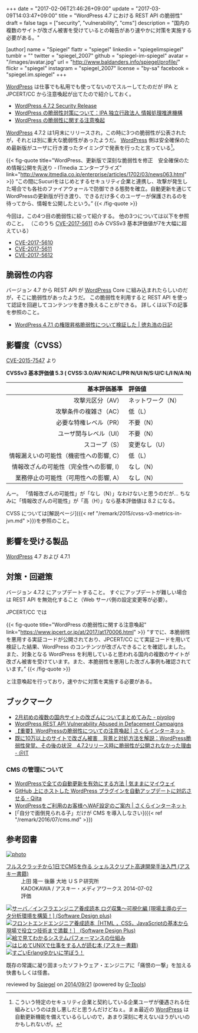 +++
date = "2017-02-06T21:46:26+09:00"
update = "2017-03-09T14:03:47+09:00"
title = "WordPress 4.7 における REST API の脆弱性"
draft = false
tags = ["security", "vulnerability", "cms"]
description = "国内の複数のサイトが改ざん被害を受けているとの報告があり速やかに対策を実施する必要がある。"

[author]
  name = "Spiegel"
  flattr = "spiegel"
  linkedin = "spiegelimspiegel"
  tumblr = ""
  twitter = "spiegel_2007"
  github = "spiegel-im-spiegel"
  avatar = "/images/avatar.jpg"
  url = "http://www.baldanders.info/spiegel/profile/"
  flickr = "spiegel"
  instagram = "spiegel_2007"
  license = "by-sa"
  facebook = "spiegel.im.spiegel"
+++

[WordPress] は仕事でも私用でも使ってないのでスルーしてたのだが IPA と JPCERT/CC から注意喚起が出てたので紹介しておく。

- [WordPress 4.7.2 Security Release](https://wordpress.org/news/2017/01/wordpress-4-7-2-security-release/)
- [WordPress の脆弱性対策について：IPA 独立行政法人 情報処理推進機構](http://www.ipa.go.jp/security/ciadr/vul/20170206-wordpress.html)
- [WordPress の脆弱性に関する注意喚起](https://www.jpcert.or.jp/at/2017/at170006.html)

[WordPress] 4.7.2 は1月末にリリースされ，この時に3つの脆弱性が公表されたが，それとは別に重大な脆弱性があったようだ。
[WordPress] 側は安全確保のため最新版がユーザに行き渡ったタイミングで発表を行ったと言っている[^s1]。

[^s1]: こういう特定のセキュリティ企業と契約している企業ユーザが優遇される仕組みというのは良し悪しだと思うんだけどねぇ。まぁ最近の [WordPress] は自動更新機能を備えているらしいので，あまり深刻に考えないほうがいいのかもしれないが。

{{< fig-quote title="WordPress、更新版で深刻な脆弱性を修正　安全確保のため情報公開を先送り - ITmedia エンタープライズ" link="http://www.itmedia.co.jp/enterprise/articles/1702/03/news063.html" >}}
<q>この間にSucuriをはじめとするセキュリティ企業と連携し、攻撃が発生した場合でも各社のファイアウォールで防御できる態勢を確立。自動更新を通じてWordPressの更新版が行き渡り、できるだけ多くのユーザーが保護されるのを待ってから、情報を公開したという。</q>
{{< /fig-quote >}}

今回は，この4つ目の脆弱性に絞って紹介する。
他の3つについては以下を参照のこと。
（このうち [CVE-2017-5611﻿](https://cve.mitre.org/cgi-bin/cvename.cgi?name=CVE-2017-5611) のみ CVSSv3 基本評価値が7を大幅に超えている）

- [CVE-2017-5610﻿](https://cve.mitre.org/cgi-bin/cvename.cgi?name=CVE-2017-5610)
- [CVE-2017-5611﻿](https://cve.mitre.org/cgi-bin/cvename.cgi?name=CVE-2017-5611)
- [CVE-2017-5612﻿](https://cve.mitre.org/cgi-bin/cvename.cgi?name=CVE-2017-5612)

## 脆弱性の内容

バージョン 4.7 から REST API が [WordPress] Core に組み込まれたらしいのだが，そこに脆弱性があったようだ。
この脆弱性を利用すると REST API を使って認証を回避してコンテンツを書き換えることができる。
詳しくは以下の記事を参照のこと。

- [WordPress 4.7.1 の権限昇格脆弱性について検証した | 徳丸浩の日記](http://blog.tokumaru.org/2017/02/wordpress-4.7.1-Privilege-Escalation.html)

## 影響度（CVSS）

[CVE-2015-7547](https://web.nvd.nist.gov/view/vuln/detail?vulnId=CVE-2017-5487) より

**CVSSv3 基本評価値 5.3 ( CVSS:3.0/AV:N/AC:L/PR:N/UI:N/S:U/C:L/I:N/A:N)**

| 基本評価基準                            | 評価値            |
|----------------------------------------:|:------------------|
| 攻撃元区分（AV）                        | ネットワーク（N） |
| 攻撃条件の複雑さ（AC）                  | 低（L）           |
| 必要な特権レベル（PR）                  | 不要（N）         |
| ユーザ関与レベル（UI）                  | 不要（N）         |
| スコープ（S）                           | 変更なし（U）     |
| 情報漏えいの可能性（機密性への影響, C） | 低（L）           |
| 情報改ざんの可能性（完全性への影響, I） | なし（N）         |
| 業務停止の可能性（可用性への影響, A）   | なし（N）         |

んー。
「情報改ざんの可能性」が「なし（N）」なわけないと思うのだが...
ちなみに「情報改ざんの可能性」が「高（H）」なら基本評価値は 8.2 になる。

CVSS については[解説ページ]({{< ref "/remark/2015/cvss-v3-metrics-in-jvn.md" >}})を参照のこと。

## 影響を受ける製品

[WordPress] 4.7 および 4.7.1

## 対策・回避策

バージョン 4.7.2 にアップデートすること。
すぐにアップデートが難しい場合は REST API を無効化すること（Web サーバ側の設定変更等が必要）。

JPCERT/CC では

{{< fig-quote title="WordPress の脆弱性に関する注意喚起" link="https://www.jpcert.or.jp/at/2017/at170006.html" >}}
<q>すでに、本脆弱性を悪用する実証コードが公開されており、JPCERT/CC にて実証コードを用いて検証した結果、WordPress のコンテンツが改ざんできることを確認しました。また、対象となる WordPress を利用していると思われる国内の複数のサイトが改ざん被害を受けています。また、本脆弱性を悪用した改ざん事例も確認されています。</q>
{{< /fig-quote >}}

と注意喚起を行っており，速やかに対策を実施する必要がある。

## ブックマーク

- [2月初めの複数の国内サイトの改ざんについてまとめてみた - piyolog](http://d.hatena.ne.jp/Kango/20170205/1486314605)
- [WordPress REST API Vulnerability Abused in Defacement Campaigns](https://blog.sucuri.net/2017/02/wordpress-rest-api-vulnerability-abused-in-defacement-campaigns.html)
- [【重要】WordPressの脆弱性についての注意喚起 | さくらインターネット](https://www.sakura.ad.jp/news/sakurainfo/newsentry.php?id=1524)
- [既に10万以上のサイトで改ざん被害　背景と対処方法を解説：WordPress脆弱性発覚、その後の状況　4.7.2リリース時に脆弱性が公開されなかった理由 - ＠IT](http://www.atmarkit.co.jp/ait/articles/1702/09/news048.html)

### CMS の管理について

- [WordPressで全ての自動更新を有効にする方法 | 気ままにマイウェイ](http://o-way.net/automatic-updating-of-wordpress/)
- [GitHub 上にホストした WordPress プラグインを自動アップデートに対応させる - Qiita](http://qiita.com/miya0001/items/25f49762283043a4fb4e)
- [WordPressをご利用のお客様へWAF設定のご案内 | さくらインターネット](https://www.sakura.ad.jp/news/sakurainfo/newsentry.php?id=1528)
- [「自分で面倒見られる子」だけが CMS を導入しなさい]({{< ref "/remark/2016/07/cms.md" >}})

[WordPress]: https://wordpress.org/ "Blog Tool, Publishing Platform, and CMS — WordPress"

## 参考図書

<div class="hreview" ><a class="item url" href="http://www.amazon.co.jp/exec/obidos/ASIN/B00LBPGFJS/baldandersinf-22/"><img src="http://ecx.images-amazon.com/images/I/51r6kpV26GL._SL160_.jpg" alt="photo" class="photo"  /></a><dl ><dt class="fn"><a class="item url" href="http://www.amazon.co.jp/exec/obidos/ASIN/B00LBPGFJS/baldandersinf-22/">フルスクラッチから1日でCMSを作る シェルスクリプト高速開発手法入門 (アスキー書籍)</a></dt><dd>上田 隆一 後藤 大地 ＵＳＰ研究所 </dd><dd>KADOKAWA / アスキー・メディアワークス 2014-07-02</dd><dd>評価<abbr class="rating" title="4"><img src="http://g-images.amazon.com/images/G/01/detail/stars-4-0.gif" alt="" /></abbr> </dd></dl><p class="similar"><a href="http://www.amazon.co.jp/exec/obidos/ASIN/B00MPDUQQI/baldandersinf-22/" target="_top"><img src="http://images.amazon.com/images/P/B00MPDUQQI.09._SCTHUMBZZZ_.jpg"  alt="サーバ／インフラエンジニア養成読本 ログ収集〜可視化編 [現場主導のデータ分析環境を構築！] (Software Design plus)"  /></a> <a href="http://www.amazon.co.jp/exec/obidos/ASIN/B00ME9TTMA/baldandersinf-22/" target="_top"><img src="http://images.amazon.com/images/P/B00ME9TTMA.09._SCTHUMBZZZ_.jpg"  alt="フロントエンドエンジニア養成読本［HTML ，CSS，JavaScriptの基本から現場で役立つ技術まで満載！］ (Software Design Plus)"  /></a> <a href="http://www.amazon.co.jp/exec/obidos/ASIN/B00LHFOTF4/baldandersinf-22/" target="_top"><img src="http://images.amazon.com/images/P/B00LHFOTF4.09._SCTHUMBZZZ_.jpg"  alt="絵で見てわかるシステムパフォーマンスの仕組み"  /></a> <a href="http://www.amazon.co.jp/exec/obidos/ASIN/B00J4KDYV4/baldandersinf-22/" target="_top"><img src="http://images.amazon.com/images/P/B00J4KDYV4.09._SCTHUMBZZZ_.jpg"  alt="はじめてUNIXで仕事をする人が読む本 (アスキー書籍)"  /></a> <a href="http://www.amazon.co.jp/exec/obidos/ASIN/B00MLUGZIS/baldandersinf-22/" target="_top"><img src="http://images.amazon.com/images/P/B00MLUGZIS.09._SCTHUMBZZZ_.jpg"  alt="すごいErlangゆかいに学ぼう！"  /></a> </p>
<p class="description" >既存の常識に凝り固まったソフトウェア・エンジニアに「痛恨の一撃」を加える快書もしくは怪書。</p>
<p class="gtools" >reviewed by <a href="#maker" class="reviewer">Spiegel</a> on <abbr class="dtreviewed" title="2014-09-21">2014/09/21</abbr> (powered by <a href="http://www.goodpic.com/mt/aws/index.html">G-Tools</a>)</p>
</div>
